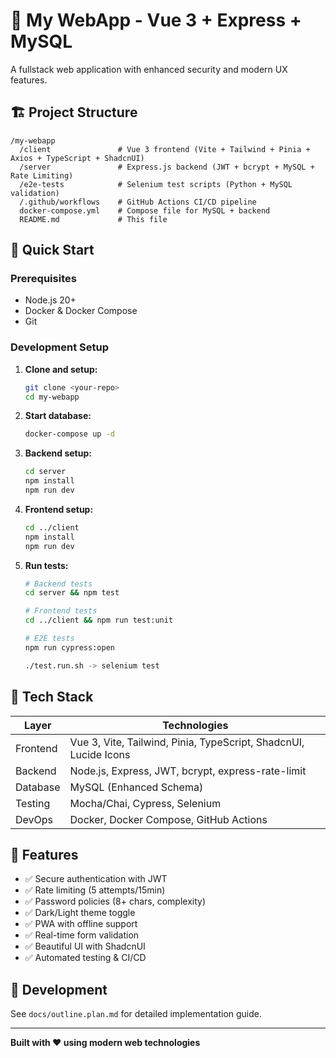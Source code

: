 # 🚀 My WebApp - Vue 3 + Express + MySQL

A fullstack web application with enhanced security and modern UX features.

## 🏗️ Project Structure

```
/my-webapp
  /client               # Vue 3 frontend (Vite + Tailwind + Pinia + Axios + TypeScript + ShadcnUI)
  /server               # Express.js backend (JWT + bcrypt + MySQL + Rate Limiting)
  /e2e-tests            # Selenium test scripts (Python + MySQL validation)
  /.github/workflows    # GitHub Actions CI/CD pipeline
  docker-compose.yml    # Compose file for MySQL + backend
  README.md             # This file
```

## 🚀 Quick Start

### Prerequisites

- Node.js 20+
- Docker & Docker Compose
- Git

### Development Setup

1. **Clone and setup:**

   ```bash
   git clone <your-repo>
   cd my-webapp
   ```

2. **Start database:**

   ```bash
   docker-compose up -d
   ```

3. **Backend setup:**

   ```bash
   cd server
   npm install
   npm run dev
   ```

4. **Frontend setup:**

   ```bash
   cd ../client
   npm install
   npm run dev
   ```

5. **Run tests:**

   ```bash
   # Backend tests
   cd server && npm test

   # Frontend tests
   cd ../client && npm run test:unit

   # E2E tests
   npm run cypress:open

   ./test.run.sh -> selenium test
   ```

## 🧱 Tech Stack

| Layer    | Technologies                                                     |
| -------- | ---------------------------------------------------------------- |
| Frontend | Vue 3, Vite, Tailwind, Pinia, TypeScript, ShadcnUI, Lucide Icons |
| Backend  | Node.js, Express, JWT, bcrypt, express-rate-limit                |
| Database | MySQL (Enhanced Schema)                                          |
| Testing  | Mocha/Chai, Cypress, Selenium                                    |
| DevOps   | Docker, Docker Compose, GitHub Actions                           |

## 🔐 Features

- ✅ Secure authentication with JWT
- ✅ Rate limiting (5 attempts/15min)
- ✅ Password policies (8+ chars, complexity)
- ✅ Dark/Light theme toggle
- ✅ PWA with offline support
- ✅ Real-time form validation
- ✅ Beautiful UI with ShadcnUI
- ✅ Automated testing & CI/CD

## 📝 Development

See `docs/outline.plan.md` for detailed implementation guide.

---

**Built with ❤️ using modern web technologies**
